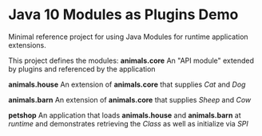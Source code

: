 # Java 10 Modules as Plugins Demo
Minimal reference project for using Java Modules for runtime application
extensions.

This project defines the modules:
__animals.core__ An "API module" extended by plugins and referenced by the application

__animals.house__ An extension of __animals.core__ that supplies _Cat_ and _Dog_

__animals.barn__ An extension of __animals.core__ that supplies _Sheep_ and _Cow_

__petshop__ An application that loads __animals.house__ and __animals.barn__ at 
*runtime* and demonstrates retrieving the *Class* as well as initialize via *SPI*